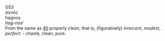 <body>
  <p>G53<br>  ἁγνός  <br> hagnos  <br><i>hag-nos‘ </i><br>From the same as <a href="g0040.htm">40</a>  properly <i>clean</i>, that is, (figuratively) <i>innocent</i>, <i>modest</i>, <i>perfect:</i> - chaste, clean, pure.<br></p>
 </body>